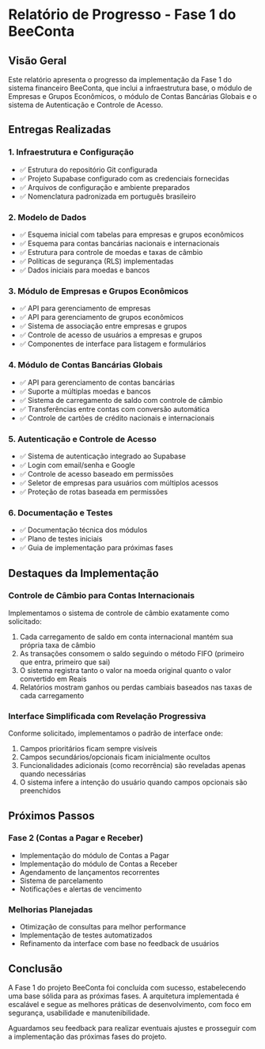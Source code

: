 # Relatório de Progresso - Fase 1 do BeeConta

## Visão Geral

Este relatório apresenta o progresso da implementação da Fase 1 do sistema financeiro BeeConta, que inclui a infraestrutura base, o módulo de Empresas e Grupos Econômicos, o módulo de Contas Bancárias Globais e o sistema de Autenticação e Controle de Acesso.

## Entregas Realizadas

### 1. Infraestrutura e Configuração

- ✅ Estrutura do repositório Git configurada
- ✅ Projeto Supabase configurado com as credenciais fornecidas
- ✅ Arquivos de configuração e ambiente preparados
- ✅ Nomenclatura padronizada em português brasileiro

### 2. Modelo de Dados

- ✅ Esquema inicial com tabelas para empresas e grupos econômicos
- ✅ Esquema para contas bancárias nacionais e internacionais
- ✅ Estrutura para controle de moedas e taxas de câmbio
- ✅ Políticas de segurança (RLS) implementadas
- ✅ Dados iniciais para moedas e bancos

### 3. Módulo de Empresas e Grupos Econômicos

- ✅ API para gerenciamento de empresas
- ✅ API para gerenciamento de grupos econômicos
- ✅ Sistema de associação entre empresas e grupos
- ✅ Controle de acesso de usuários a empresas e grupos
- ✅ Componentes de interface para listagem e formulários

### 4. Módulo de Contas Bancárias Globais

- ✅ API para gerenciamento de contas bancárias
- ✅ Suporte a múltiplas moedas e bancos
- ✅ Sistema de carregamento de saldo com controle de câmbio
- ✅ Transferências entre contas com conversão automática
- ✅ Controle de cartões de crédito nacionais e internacionais

### 5. Autenticação e Controle de Acesso

- ✅ Sistema de autenticação integrado ao Supabase
- ✅ Login com email/senha e Google
- ✅ Controle de acesso baseado em permissões
- ✅ Seletor de empresas para usuários com múltiplos acessos
- ✅ Proteção de rotas baseada em permissões

### 6. Documentação e Testes

- ✅ Documentação técnica dos módulos
- ✅ Plano de testes iniciais
- ✅ Guia de implementação para próximas fases

## Destaques da Implementação

### Controle de Câmbio para Contas Internacionais

Implementamos o sistema de controle de câmbio exatamente como solicitado:

1. Cada carregamento de saldo em conta internacional mantém sua própria taxa de câmbio
2. As transações consomem o saldo seguindo o método FIFO (primeiro que entra, primeiro que sai)
3. O sistema registra tanto o valor na moeda original quanto o valor convertido em Reais
4. Relatórios mostram ganhos ou perdas cambiais baseados nas taxas de cada carregamento

### Interface Simplificada com Revelação Progressiva

Conforme solicitado, implementamos o padrão de interface onde:

1. Campos prioritários ficam sempre visíveis
2. Campos secundários/opcionais ficam inicialmente ocultos
3. Funcionalidades adicionais (como recorrência) são reveladas apenas quando necessárias
4. O sistema infere a intenção do usuário quando campos opcionais são preenchidos

## Próximos Passos

### Fase 2 (Contas a Pagar e Receber)

- Implementação do módulo de Contas a Pagar
- Implementação do módulo de Contas a Receber
- Agendamento de lançamentos recorrentes
- Sistema de parcelamento
- Notificações e alertas de vencimento

### Melhorias Planejadas

- Otimização de consultas para melhor performance
- Implementação de testes automatizados
- Refinamento da interface com base no feedback de usuários

## Conclusão

A Fase 1 do projeto BeeConta foi concluída com sucesso, estabelecendo uma base sólida para as próximas fases. A arquitetura implementada é escalável e segue as melhores práticas de desenvolvimento, com foco em segurança, usabilidade e manutenibilidade.

Aguardamos seu feedback para realizar eventuais ajustes e prosseguir com a implementação das próximas fases do projeto.
